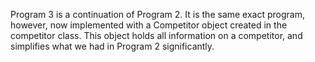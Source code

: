 Program 3 is a continuation of Program 2. It is the same exact program, however, now implemented with a 
Competitor object created in the competitor class. This object holds all information on a competitor, and
simplifies what we had in Program 2 significantly.
